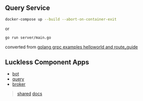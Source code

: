 
## Query Service

```bash
docker-compose up --build --abort-on-container-exit 
```
or
```bash
go run server/main.go
```

converted from [golang grpc examples helloworld and route_guide](https://github.com/grpc/grpc-go/tree/master/examples/helloworld)
## Luckless Component Apps

- [bot](https://github.com/luckless-finance/bot)
- [query](https://github.com/luckless-finance/query)
- [broker](https://github.com/luckless-finance/broker)

> [shared](https://github.com/luckless-finance/shared) [docs](https://github.com/luckless-finance/docs)
